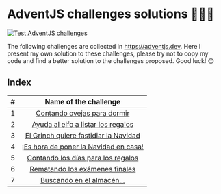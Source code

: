 # AdventJS challenges solutions 🎅🏻🎄
[![Test AdventJS challenges](https://github.com/victor-aunon/AdventJS-challenges/actions/workflows/test_challenges.yml/badge.svg?branch=main)](https://github.com/victor-aunon/AdventJS-challenges/actions/workflows/test_challenges.yml)

The following challenges are collected in https://adventjs.dev. Here I present my own solution to these challenges, please try not to copy my code and find a better solution to the challenges proposed. Good luck! 😊

## Index

| # | Name of the challenge |
|:---:|:---:|
| 1 | [Contando ovejas para dormir](https://github.com/victor-aunon/AdventJS-challenges/blob/main/src/01.js) |
| 2 | [Ayuda al elfo a listar los regalos](https://github.com/victor-aunon/AdventJS-challenges/blob/main/src/02.js)
| 3 | [El Grinch quiere fastidiar la Navidad](https://github.com/victor-aunon/AdventJS-challenges/blob/main/src/03.js)
| 4 | [¡Es hora de poner la Navidad en casa!](https://github.com/victor-aunon/AdventJS-challenges/blob/main/src/04.js)
| 5 | [Contando los días para los regalos](https://github.com/victor-aunon/AdventJS-challenges/blob/main/src/05.js)
| 6 | [Rematando los exámenes finales](https://github.com/victor-aunon/AdventJS-challenges/blob/main/src/06.js)
| 7 | [Buscando en el almacén...](https://github.com/victor-aunon/AdventJS-challenges/blob/main/src/07.js)

